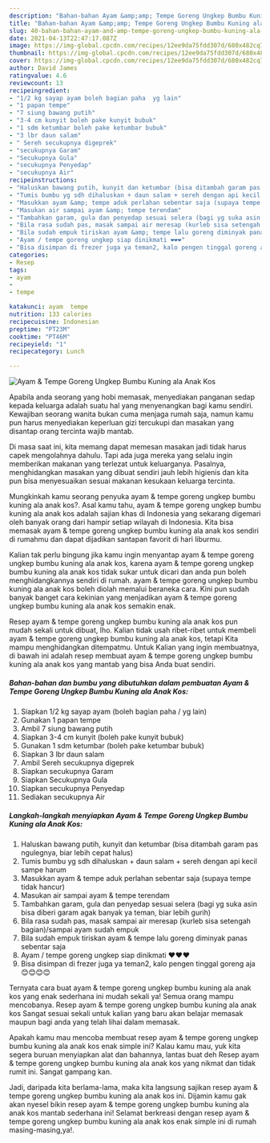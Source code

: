 ```yaml
---
description: "Bahan-bahan Ayam &amp;amp; Tempe Goreng Ungkep Bumbu Kuning ala Anak Kos yang lezat Untuk Jualan"
title: "Bahan-bahan Ayam &amp;amp; Tempe Goreng Ungkep Bumbu Kuning ala Anak Kos yang lezat Untuk Jualan"
slug: 40-bahan-bahan-ayam-and-amp-tempe-goreng-ungkep-bumbu-kuning-ala-anak-kos-yang-lezat-untuk-jualan
date: 2021-04-13T22:47:17.087Z
image: https://img-global.cpcdn.com/recipes/12ee9da75fdd307d/680x482cq70/ayam-tempe-goreng-ungkep-bumbu-kuning-ala-anak-kos-foto-resep-utama.jpg
thumbnail: https://img-global.cpcdn.com/recipes/12ee9da75fdd307d/680x482cq70/ayam-tempe-goreng-ungkep-bumbu-kuning-ala-anak-kos-foto-resep-utama.jpg
cover: https://img-global.cpcdn.com/recipes/12ee9da75fdd307d/680x482cq70/ayam-tempe-goreng-ungkep-bumbu-kuning-ala-anak-kos-foto-resep-utama.jpg
author: David James
ratingvalue: 4.6
reviewcount: 13
recipeingredient:
- "1/2 kg sayap ayam boleh bagian paha  yg lain"
- "1 papan tempe"
- "7 siung bawang putih"
- "3-4 cm kunyit boleh pake kunyit bubuk"
- "1 sdm ketumbar boleh pake ketumbar bubuk"
- "3 lbr daun salam"
- " Sereh secukupnya digeprek"
- "secukupnya Garam"
- "Secukupnya Gula"
- "secukupnya Penyedap"
- "secukupnya Air"
recipeinstructions:
- "Haluskan bawang putih, kunyit dan ketumbar (bisa ditambah garam pas ngulegnya, biar lebih cepat halus)"
- "Tumis bumbu yg sdh dihaluskan + daun salam + sereh dengan api kecil sampe harum"
- "Masukkan ayam &amp; tempe aduk perlahan sebentar saja (supaya tempe tidak hancur)"
- "Masukan air sampai ayam &amp; tempe terendam"
- "Tambahkan garam, gula dan penyedap sesuai selera (bagi yg suka asin bisa diberi garam agak banyak ya teman, biar lebih gurih)"
- "Bila rasa sudah pas, masak sampai air meresap (kurleb sisa setengah bagian)/sampai ayam sudah empuk"
- "Bila sudah empuk tiriskan ayam &amp; tempe lalu goreng diminyak panas sebentar saja"
- "Ayam / tempe goreng ungkep siap dinikmati ❤❤❤"
- "Bisa disimpan di frezer juga ya teman2, kalo pengen tinggal goreng aja 😊😊😊😊"
categories:
- Resep
tags:
- ayam
- 
- tempe

katakunci: ayam  tempe 
nutrition: 133 calories
recipecuisine: Indonesian
preptime: "PT23M"
cooktime: "PT46M"
recipeyield: "1"
recipecategory: Lunch

---
```



![Ayam &amp; Tempe Goreng Ungkep Bumbu Kuning ala Anak Kos](https://img-global.cpcdn.com/recipes/12ee9da75fdd307d/680x482cq70/ayam-tempe-goreng-ungkep-bumbu-kuning-ala-anak-kos-foto-resep-utama.jpg)

Apabila anda seorang yang hobi memasak, menyediakan panganan sedap kepada keluarga adalah suatu hal yang menyenangkan bagi kamu sendiri. Kewajiban seorang  wanita bukan cuma menjaga rumah saja, namun kamu pun harus menyediakan keperluan gizi tercukupi dan masakan yang disantap orang tercinta wajib mantab.

Di masa  saat ini, kita memang dapat memesan masakan jadi tidak harus capek mengolahnya dahulu. Tapi ada juga mereka yang selalu ingin memberikan makanan yang terlezat untuk keluarganya. Pasalnya, menghidangkan masakan yang dibuat sendiri jauh lebih higienis dan kita pun bisa menyesuaikan sesuai makanan kesukaan keluarga tercinta. 



Mungkinkah kamu seorang penyuka ayam &amp; tempe goreng ungkep bumbu kuning ala anak kos?. Asal kamu tahu, ayam &amp; tempe goreng ungkep bumbu kuning ala anak kos adalah sajian khas di Indonesia yang sekarang digemari oleh banyak orang dari hampir setiap wilayah di Indonesia. Kita bisa memasak ayam &amp; tempe goreng ungkep bumbu kuning ala anak kos sendiri di rumahmu dan dapat dijadikan santapan favorit di hari liburmu.

Kalian tak perlu bingung jika kamu ingin menyantap ayam &amp; tempe goreng ungkep bumbu kuning ala anak kos, karena ayam &amp; tempe goreng ungkep bumbu kuning ala anak kos tidak sukar untuk dicari dan anda pun boleh menghidangkannya sendiri di rumah. ayam &amp; tempe goreng ungkep bumbu kuning ala anak kos boleh diolah memalui beraneka cara. Kini pun sudah banyak banget cara kekinian yang menjadikan ayam &amp; tempe goreng ungkep bumbu kuning ala anak kos semakin enak.

Resep ayam &amp; tempe goreng ungkep bumbu kuning ala anak kos pun mudah sekali untuk dibuat, lho. Kalian tidak usah ribet-ribet untuk membeli ayam &amp; tempe goreng ungkep bumbu kuning ala anak kos, tetapi Kita mampu menghidangkan ditempatmu. Untuk Kalian yang ingin membuatnya, di bawah ini adalah resep membuat ayam &amp; tempe goreng ungkep bumbu kuning ala anak kos yang mantab yang bisa Anda buat sendiri.

<!--inarticleads1-->

##### Bahan-bahan dan bumbu yang dibutuhkan dalam pembuatan Ayam &amp; Tempe Goreng Ungkep Bumbu Kuning ala Anak Kos:

1. Siapkan 1/2 kg sayap ayam (boleh bagian paha / yg lain)
1. Gunakan 1 papan tempe
1. Ambil 7 siung bawang putih
1. Siapkan 3-4 cm kunyit (boleh pake kunyit bubuk)
1. Gunakan 1 sdm ketumbar (boleh pake ketumbar bubuk)
1. Siapkan 3 lbr daun salam
1. Ambil  Sereh secukupnya digeprek
1. Siapkan secukupnya Garam
1. Siapkan Secukupnya Gula
1. Siapkan secukupnya Penyedap
1. Sediakan secukupnya Air




<!--inarticleads2-->

##### Langkah-langkah menyiapkan Ayam &amp; Tempe Goreng Ungkep Bumbu Kuning ala Anak Kos:

1. Haluskan bawang putih, kunyit dan ketumbar (bisa ditambah garam pas ngulegnya, biar lebih cepat halus)
1. Tumis bumbu yg sdh dihaluskan + daun salam + sereh dengan api kecil sampe harum
1. Masukkan ayam &amp; tempe aduk perlahan sebentar saja (supaya tempe tidak hancur)
1. Masukan air sampai ayam &amp; tempe terendam
1. Tambahkan garam, gula dan penyedap sesuai selera (bagi yg suka asin bisa diberi garam agak banyak ya teman, biar lebih gurih)
1. Bila rasa sudah pas, masak sampai air meresap (kurleb sisa setengah bagian)/sampai ayam sudah empuk
1. Bila sudah empuk tiriskan ayam &amp; tempe lalu goreng diminyak panas sebentar saja
1. Ayam / tempe goreng ungkep siap dinikmati ❤❤❤
1. Bisa disimpan di frezer juga ya teman2, kalo pengen tinggal goreng aja 😊😊😊😊




Ternyata cara buat ayam &amp; tempe goreng ungkep bumbu kuning ala anak kos yang enak sederhana ini mudah sekali ya! Semua orang mampu mencobanya. Resep ayam &amp; tempe goreng ungkep bumbu kuning ala anak kos Sangat sesuai sekali untuk kalian yang baru akan belajar memasak maupun bagi anda yang telah lihai dalam memasak.

Apakah kamu mau mencoba membuat resep ayam &amp; tempe goreng ungkep bumbu kuning ala anak kos enak simple ini? Kalau kamu mau, yuk kita segera buruan menyiapkan alat dan bahannya, lantas buat deh Resep ayam &amp; tempe goreng ungkep bumbu kuning ala anak kos yang nikmat dan tidak rumit ini. Sangat gampang kan. 

Jadi, daripada kita berlama-lama, maka kita langsung sajikan resep ayam &amp; tempe goreng ungkep bumbu kuning ala anak kos ini. Dijamin kamu gak akan nyesel bikin resep ayam &amp; tempe goreng ungkep bumbu kuning ala anak kos mantab sederhana ini! Selamat berkreasi dengan resep ayam &amp; tempe goreng ungkep bumbu kuning ala anak kos enak simple ini di rumah masing-masing,ya!.

